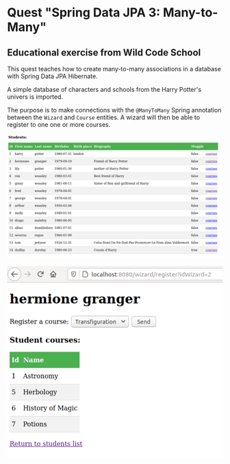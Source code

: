 # Quest "Spring Data JPA 3: Many-to-Many"

## Educational exercise from Wild Code School

This quest teaches how to create many-to-many associations in a database with Spring Data JPA Hibernate.

A simple database of characters and schools from the Harry Potter's univers is imported. 

The purpose is to make connections with the <code>@ManyToMany</code> Spring annotation between the `Wizard` and `Course` entities.
A wizard will then be able to register to one one or more courses.


![screen capture](https://github.com/0reldev/quest-spring-jpa-manytomany/blob/master/sc/screen-capture-1.png)


![screen capture](https://github.com/0reldev/quest-spring-jpa-manytomany/blob/master/sc/screen-capture-2.png)
